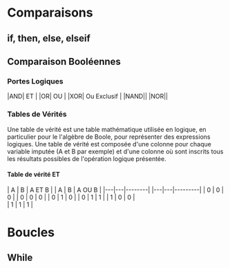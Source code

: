 <!-- TITLE: Python - Scripts -->
<!-- SUBTITLE: A quick summary of Scripts -->

# Comparaisons
## if, then, else, elseif
	

## Comparaison Booléennes
### Portes Logiques

|AND| ET |
|OR| OU |
|XOR| Ou Exclusif |
|NAND||
|NOR||

### Tables de Vérités
Une table de vérité est une table mathématique utilisée en logique, en particulier pour le l'algèbre de Boole, pour représenter des expressions logiques.
Une table de vérité est composée d'une colonne pour chaque variable imputée (A et B par exemple) et d'une colonne où sont inscrits tous les résultats possibles de l'opération logique présentée.

#### Table de vérité ET

   | A | B | A ET B |                          | A | B | A OU B |
   |---|---|--------|                          |---|---|---------|
   | 0 | 0 | 0 |                          | 0 | 0 | 0 |
   | 0 | 1 | 0 |                          | 0 | 1 | 1 |
   | 1 | 0 | 0 |                          
   | 1 | 1 | 1 |                          

# Boucles
## While


